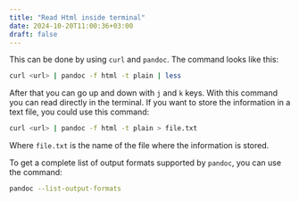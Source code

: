 ```yaml
---
title: "Read Html inside terminal"
date: 2024-10-20T11:00:36+03:00
draft: false 
---
```


This can be done by using `curl` and `pandoc`.
The command looks like this:
```bash 
curl <url> | pandoc -f html -t plain | less
```
After that you can go up and down with `j` and `k` keys.
With this command you can read directly in the terminal.
If you want to store the information in a text file,
you could use this command:
```bash 
curl <url> | pandoc -f html -t plain > file.txt 
```
Where `file.txt` is the name of the file where the information
is stored.

To get a complete list of output formats supported by `pandoc`,
you can use the command:
```bash
pandoc --list-output-formats
```

